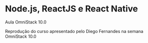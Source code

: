 # Node.js, ReactJS e React Native
Aula OmniStack 10.0

Reprodução do curso apresentado pelo Diego Fernandes na semana OmniStack 10.0
